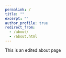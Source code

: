 ```yaml
---
permalink: /
title: ""
excerpt: ""
author_profile: true
redirect_from: 
  - /about/
  - /about.html
---
```


This is an edited about page

